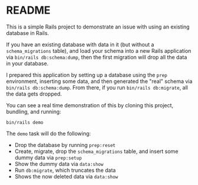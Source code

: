 # README

This is a simple Rails project to demonstrate an issue with using an existing
database in Rails.

If you have an existing database with data in it (but without a
`schema_migrations` table), and load your schema into a new Rails application
via `bin/rails db:schema:dump`, then the first migration will drop all the data
in your database.

I prepared this application by setting up a database using the `prep`
environment, inserting some data, and then generated the "real" schema via
`bin/rails db:schema:dump`. From there, if you run `bin/rails db:migrate`, all
the data gets dropped.

You can see a real time demonstration of this by cloning this project, bundling,
and running:

```
bin/rails demo
```

The `demo` task will do the following:
* Drop the database by running `prep:reset`
* Create, migrate, drop the `schema_migrations` table, and insert some dummy
  data via `prep:setup`
* Show the dummy data via `data:show`
* Run `db:migrate`, which truncates the data
* Shows the now deleted data via `data:show`
